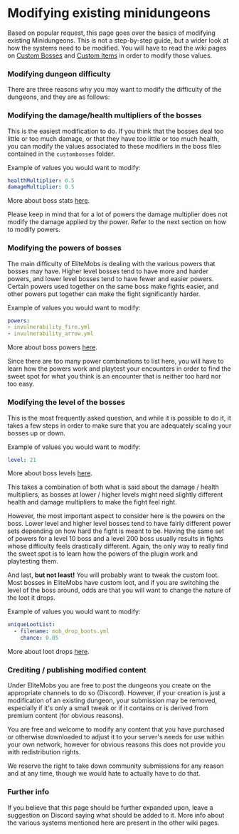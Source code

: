 # Modifying existing minidungeons

Based on popular request, this page goes over the basics of modifying existing Minidungeons. This is not a step-by-step guide, but a wider look at how the systems need to be modified. You will have to read the wiki pages on [Custom Bosses]($language$/elitemobs/creating_bosses.md) and [Custom Items]($language$/elitemobs/creating_items.md) in order to modify those values.

### Modifying dungeon difficulty

There are three reasons why you may want to modify the difficulty of the dungeons, and they are as follows:

### Modifying the damage/health multipliers of the bosses

This is the easiest modification to do. If you think that the bosses deal too little or too much damage, or that they have too little or too much health, you can modify the values associated to these modifiers in the boss files contained in the `custombosses` folder.

Example of values you would want to modify:
```yml
healthMultiplier: 0.5
damageMultiplier: 0.5
```
More about boss stats [here]($language$/elitemobs/creating_bosses.md&section=healthmultiplier%healthmultiplier).

Please keep in mind that for a lot of powers the damage multiplier does not modify the damage applied by the power. Refer to the next section on how to modify powers.

### Modifying the powers of bosses

The main difficulty of EliteMobs is dealing with the various powers that bosses may have. Higher level bosses tend to have more and harder powers, and lower level bosses tend to have fewer and easier powers. Certain powers used together on the same boss make fights easier, and other powers put together can make the fight significantly harder.

Example of values you would want to modify:
```yml
powers:
- invulnerability_fire.yml
- invulnerability_arrow.yml
```
More about boss powers [here]($language$/elitemobs/creating_bosses.md&section=powers%powers).

Since there are too many power combinations to list here, you will have to learn how the powers work and playtest your encounters in order to find the sweet spot for what you think is an encounter that is neither too hard nor too easy.

### Modifying the level of the bosses

This is the most frequently asked question, and while it is possible to do it, it takes a few steps in order to make sure that you are adequately scaling your bosses up or down.

Example of values you would want to modify:
```yml
level: 21
```
More about boss levels [here]($language$/elitemobs/creating_bosses.md&section=level%level).

This takes a combination of both what is said about the damage / health multipliers, as bosses at lower / higher levels might need slightly different health and damage multipliers to make the fight feel right.

However, the most important aspect to consider here is the powers on the boss. Lower level and higher level bosses tend to have fairly different power sets depending on how hard the fight is meant to be. Having the same set of powers for a level 10 boss and a level 200 boss usually results in fights whose difficulty feels drastically different. Again, the only way to really find the sweet spot is to learn how the powers of the plugin work and playtesting them.

And last, **but not least!** You will probably want to tweak the custom loot. Most bosses in EliteMobs have custom loot, and if you are switching the level of the boss around, odds are that you will want to change the nature of the loot it drops.

Example of values you would want to modify:
```yml
uniqueLootList:
  - filename: mob_drop_boots.yml
    chance: 0.05
```
More about loot drops [here]($language$/elitemobs/loot_tables.md).

### Crediting / publishing modified content

Under EliteMobs you are free to post the dungeons you create on the appropriate channels to do so (Discord). However, if your creation is just a modification of an existing dungeon, your submission may be removed, especially if it's only a small tweak or if it contains or is derived from premium content (for obvious reasons).

You are free and welcome to modify any content that you have purchased or otherwise downloaded to adjust it to your server's needs for use within your own network, however for obvious reasons this does not provide you with redistribution rights.

We reserve the right to take down community submissions for any reason and at any time, though we would hate to actually have to do that.

### Further info

If you believe that this page should be further expanded upon, leave a suggestion on Discord saying what should be added to it. More info about the various systems mentioned here are present in the other wiki pages.